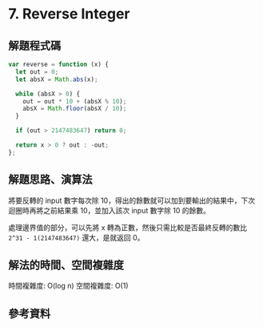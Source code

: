 # 7. Reverse Integer

## 解題程式碼

```javascript
var reverse = function (x) {
  let out = 0;
  let absX = Math.abs(x);

  while (absX > 0) {
    out = out * 10 + (absX % 10);
    absX = Math.floor(absX / 10);
  }

  if (out > 2147483647) return 0;

  return x > 0 ? out : -out;
};
```

## 解題思路、演算法

將要反轉的 input 數字每次除 10，得出的餘數就可以加到要輸出的結果中，下次迴圈時再將之前結果乘 10，並加入該次 input 數字除 10 的餘數。

處理邊界值的部分，可以先將 x 轉為正數，然後只需比較是否最終反轉的數比 `2^31 - 1(2147483647)` 還大，是就返回 0。

## 解法的時間、空間複雜度

時間複雜度: O(log n)
空間複雜度: O(1)

## 參考資料
